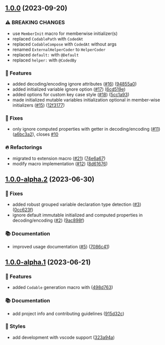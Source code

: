 ## [1.0.0](https://github.com/SwiftyLab/MetaCodable/compare/v1.0.0-alpha.2...v1.0.0) (2023-09-20)


### ⚠ BREAKING CHANGES

* use `MemberInit` macro for memberwise initializer(s)
* replaced `CodablePath` with `CodedAt`
* replaced `CodableCompose` with `CodedAt` without args
* renamed `ExternalHelperCoder` to `HelperCoder`
* replaced `default:` with `@Default`
* replaced `helper:` with `@CodedBy`

### 🚀 Features

* added decoding/encoding ignore attributes ([#16](https://github.com/SwiftyLab/MetaCodable/issues/16)) ([94855a0](https://github.com/SwiftyLab/MetaCodable/commit/94855a08cf6f259d4aa5806949518bac76b5a19c))
* added initialized variable ignore option ([#17](https://github.com/SwiftyLab/MetaCodable/issues/17)) ([6cd519e](https://github.com/SwiftyLab/MetaCodable/commit/6cd519ebe6344efee01cb779954b6e5345043647))
* added options for custom key case style ([#18](https://github.com/SwiftyLab/MetaCodable/issues/18)) ([5cc1a93](https://github.com/SwiftyLab/MetaCodable/commit/5cc1a933323cb3659db4cc008075c03346302f46))
* made initialized mutable variables initialization optional in member-wise initializers ([#15](https://github.com/SwiftyLab/MetaCodable/issues/15)) ([12f3177](https://github.com/SwiftyLab/MetaCodable/commit/12f3177ec942ec82f8466788c19ba360f6e66186))


### 🐛 Fixes

* only ignore computed properties with getter in decoding/encoding ([#11](https://github.com/SwiftyLab/MetaCodable/issues/11)) ([a6bc3a2](https://github.com/SwiftyLab/MetaCodable/commit/a6bc3a2068c958c14b2b4bc85d075d937083b5a6)), closes [#10](https://github.com/SwiftyLab/MetaCodable/issues/10)


### 🔥 Refactorings

* migrated to extension macro ([#21](https://github.com/SwiftyLab/MetaCodable/issues/21)) ([74e6a67](https://github.com/SwiftyLab/MetaCodable/commit/74e6a673baf4a914e66ef9fe7f0e3cccb4852208))
* modify macro implementation ([#12](https://github.com/SwiftyLab/MetaCodable/issues/12)) ([8d61676](https://github.com/SwiftyLab/MetaCodable/commit/8d6167680dc0300b95ccddf5bda36c00239bcbcb))

## [1.0.0-alpha.2](https://github.com/SwiftyLab/MetaCodable/compare/v1.0.0-alpha.1...v1.0.0-alpha.2) (2023-06-30)


### 🐛 Fixes

* added robust grouped variable declaration type detection ([#3](https://github.com/SwiftyLab/MetaCodable/issues/3)) ([0cc623f](https://github.com/SwiftyLab/MetaCodable/commit/0cc623f746242eeb1762bb752b473bfe8c9105d3))
* ignore default immutable initialized and computed properties in decoding/encoding ([#2](https://github.com/SwiftyLab/MetaCodable/issues/2)) ([9ac898f](https://github.com/SwiftyLab/MetaCodable/commit/9ac898fd0aba9758c61d73505afba17ceb08c0b7))


### 📚 Documentation

* improved usage documentation ([#5](https://github.com/SwiftyLab/MetaCodable/issues/5)) ([7086c41](https://github.com/SwiftyLab/MetaCodable/commit/7086c41d94e0e2fc72c921e0d87c651d98c8a550))

## [1.0.0-alpha.1](https://github.com/SwiftyLab/MetaCodable/compare/498d7633fc6003d742d78d4fbc965d753db7ee29...v1.0.0-alpha.1) (2023-06-21)


### 🚀 Features

* added `Codable` generation macro with ([498d763](https://github.com/SwiftyLab/MetaCodable/commit/498d7633fc6003d742d78d4fbc965d753db7ee29))


### 📚 Documentation

* add project info and contributing guidelines ([915d32c](https://github.com/SwiftyLab/MetaCodable/commit/915d32ca7c1e275d6619c419d69a8ff659806242))


### 💄 Styles

* add development with vscode support ([323a94a](https://github.com/SwiftyLab/MetaCodable/commit/323a94a3a1e824a2b93c1aecb51d47a90c0ec3e3))

